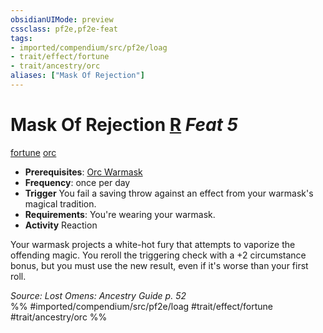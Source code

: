 ```yaml
---
obsidianUIMode: preview
cssclass: pf2e,pf2e-feat
tags:
- imported/compendium/src/pf2e/loag
- trait/effect/fortune
- trait/ancestry/orc
aliases: ["Mask Of Rejection"]
---
```

# Mask Of Rejection  [R](chapter-9-playing-the-game.md#Actions "Reaction") *Feat 5*  
[fortune](fortune.md)  [orc](orc.md)  

- **Prerequisites**: [Orc Warmask](orc-warmask-loag.md)
- **Frequency**: once per day
- **Trigger** You fail a saving throw against an effect from your warmask's magical tradition.
- **Requirements**: You're wearing your warmask.
- **Activity** Reaction

Your warmask projects a white-hot fury that attempts to vaporize the offending magic. You reroll the triggering check with a +2 circumstance bonus, but you must use the new result, even if it's worse than your first roll.

*Source: Lost Omens: Ancestry Guide p. 52*  
%% #imported/compendium/src/pf2e/loag #trait/effect/fortune #trait/ancestry/orc %%